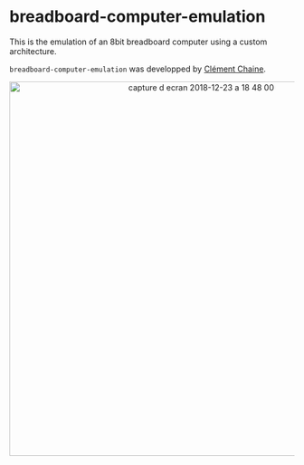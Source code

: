 # breadboard-computer-emulation

This is the emulation of an 8bit breadboard computer using a custom architecture.

`breadboard-computer-emulation` was developped by [Clément Chaine](https://github.com/cchaine).

<p align="center">
<img width="662" alt="capture d ecran 2018-12-23 a 18 48 00" src="https://user-images.githubusercontent.com/18381262/50386243-8201a700-06e3-11e9-9fa6-443547201f1d.png">
</p>
